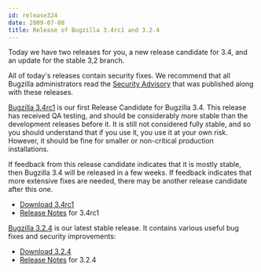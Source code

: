 ```yaml
---
id: release324
date: 2009-07-08
title: Release of Bugzilla 3.4rc1 and 3.2.4
---
```


Today we have two releases for you, a new release candidate for 3.4, and an update for the stable 3,2 branch.

All of today's releases contain security fixes. We recommend that all Bugzilla administrators read the [Security Advisory](../security/3.2.3/) that was published along with these releases.

[Bugzilla 3.4rc1](../releases/3.4/) is our first Release Candidate for Bugzilla 3.4\. This release has received QA testing, and should be considerably more stable than the development releases before it. It is still not considered fully stable, and so you should understand that if you use it, you use it at your own risk. However, it should be fine for smaller or non-critical production installations.

If feedback from this release candidate indicates that it is mostly stable, then Bugzilla 3.4 will be released in a few weeks. If feedback indicates that more extensive fixes are needed, there may be another release candidate after this one.

*   [Download 3.4rc1](../download/#v34)
*   [Release Notes](../releases/3.4/release-notes.html) for 3.4rc1

[Bugzilla 3.2.4](../releases/3.2.4/) is our latest stable release. It contains various useful bug fixes and security improvements:

*   [Download 3.2.4](../download/#v32)
*   [Release Notes](../releases/3.2.4/release-notes.html) for 3.2.4

